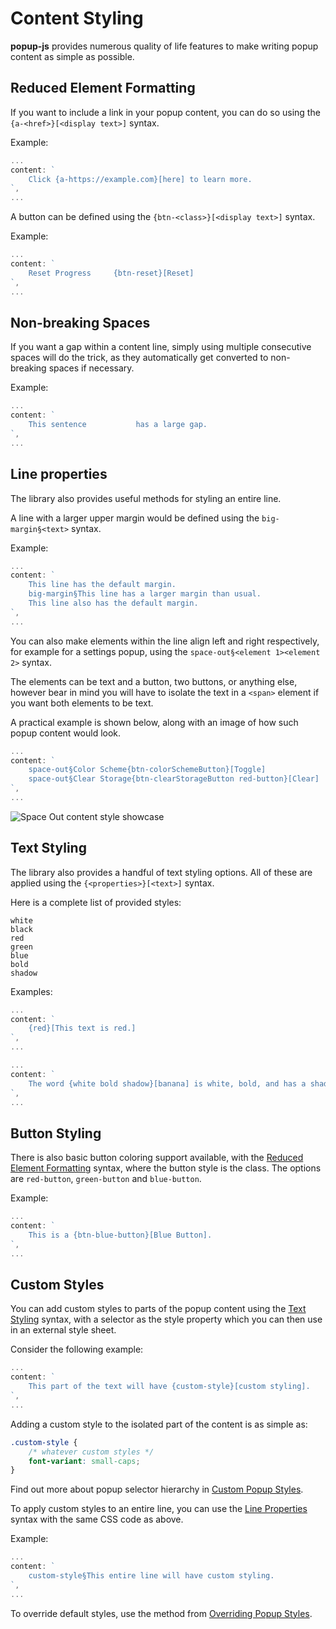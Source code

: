 Content Styling
===============

**popup-js** provides numerous quality of life features
to make writing popup content as simple as possible.

Reduced Element Formatting
--------------------------
If you want to include a link in your popup content, you
can do so using the `{a-<href>}[<display text>]` syntax.

Example:
```javascript
...
content: `
    Click {a-https://example.com}[here] to learn more.
`,
...
```

A button can be defined using the `{btn-<class>}[<display text>]` syntax.

Example:
```javascript
...
content: `
    Reset Progress     {btn-reset}[Reset]
`,
...
```

Non-breaking Spaces
-------------------
If you want a gap within a content line, simply using
multiple consecutive spaces will do the trick, as they
automatically get converted to non-breaking spaces if
necessary.

Example:
```javascript
...
content: `
    This sentence           has a large gap.
`,
...
```

Line properties
---------------
The library also provides useful methods for styling
an entire line.

A line with a larger upper margin would be defined using
the `big-margin§<text>` syntax.

Example: 
```javascript
...
content: `
    This line has the default margin.
    big-margin§This line has a larger margin than usual.
    This line also has the default margin.
`,
...
```

You can also make elements within the line align left and right
respectively, for example for a settings popup, using the 
`space-out§<element 1><element 2>` syntax.

The elements can be text and a button, two buttons, or anything
else, however bear in mind you will have to isolate the text
in a `<span>` element if you want both elements to be text.

A practical example is shown below, along with an image of how
such popup content would look.

```javascript
...
content: `
    space-out§Color Scheme{btn-colorSchemeButton}[Toggle]
    space-out§Clear Storage{btn-clearStorageButton red-button}[Clear]
`,
...
```
![Space Out content style showcase](https://media.discordapp.net/attachments/847794209028833310/1000333531278475304/unknown.png)

Text Styling
------------
The library also provides a handful of text styling
options. All of these are applied using the `{<properties>}[<text>]` syntax.

Here is a complete list of provided styles:
```
white
black
red
green
blue
bold
shadow
```

Examples:
```javascript
...
content: `
    {red}[This text is red.]
`,
...
```

```javascript
...
content: `
    The word {white bold shadow}[banana] is white, bold, and has a shadow.
`,
...
```

Button Styling
--------------
There is also basic button coloring support available, with the 
[Reduced Element Formatting](#reduced-element-formatting) syntax,
where the button style is the class. The options are `red-button`, 
`green-button` and `blue-button`.

Example:
```javascript
...
content: `
    This is a {btn-blue-button}[Blue Button].
`,
...
```

Custom Styles
-------------
You can add custom styles to parts of the popup content using the
[Text Styling](#text-styling) syntax, with a selector as the style
property which you can then use in an external style sheet.

Consider the following example:
```javascript
...
content: `
    This part of the text will have {custom-style}[custom styling].
`,
...
```
Adding a custom style to the isolated part of the content is as simple as:
```css
.custom-style {
    /* whatever custom styles */
    font-variant: small-caps;
}
```
Find out more about popup selector hierarchy in [Custom Popup Styles](../popup-styling#custom-styles).

To apply custom styles to an entire line, you can use the
[Line Properties](#line-properties) syntax with the same
CSS code as above.

Example:
```javascript
...
content: `
    custom-style§This entire line will have custom styling.
`,
...
```

To override default styles, use the method from [Overriding Popup Styles](../popup-styling#overriding-styles).